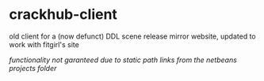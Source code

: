 # crackhub-client
old client for a (now defunct) DDL scene release mirror website, updated to work with fitgirl's site

*functionality not garanteed due to static path links from the netbeans projects folder*
